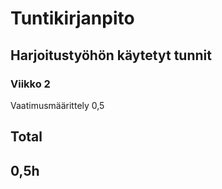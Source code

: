 
# Tuntikirjanpito

## Harjoitustyöhön käytetyt tunnit

### Viikko 2

Vaatimusmäärittely 0,5

## Total
## 0,5h